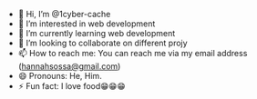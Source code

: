 - 👋 Hi, I’m @1cyber-cache
- 👀 I’m interested in web development 
- 🌱 I’m currently learning web development 
- 💞️ I’m looking to collaborate on different projy
- 📫 How to reach me: You can reach me via my email address (hannahsossa@gmail.com)
- 😄 Pronouns: He, Him.
- ⚡ Fun fact: I love food😁😁😁

<!---
1cyber-cache/1cyber-cache is a ✨ special ✨ repository because its `README.md` (this file) appears on your GitHub profile.
You can click the Preview link to take a look at your changes.
--->
